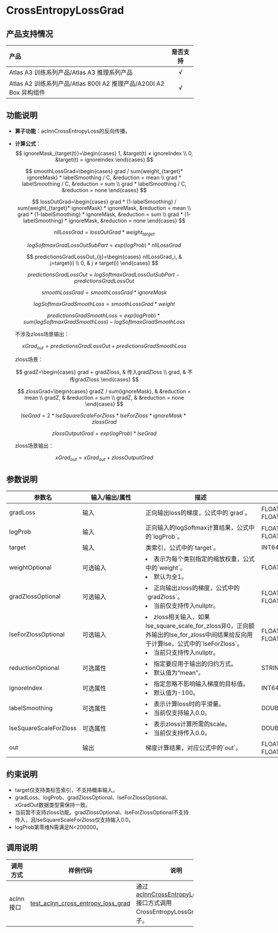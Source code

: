 # CrossEntropyLossGrad

## 产品支持情况

|产品             |  是否支持  |
|:-------------------------|:----------:|
|  <term>Atlas A3 训练系列产品/Atlas A3 推理系列产品</term>   |     √    |
|  <term>Atlas A2 训练系列产品/Atlas 800I A2 推理产品/A200I A2 Box 异构组件</term>     |     √    |

## 功能说明

- **算子功能**：aclnnCrossEntropyLoss的反向传播。
- **计算公式**：
  $$
  ignoreMask_{target(t)}=\begin{cases}
  1, &target(t) ≠ ignoreIndex \\
  0, &target(t) = ignoreIndex
  \end{cases}
  $$

  $$
  smoothLossGrad=\begin{cases}
  grad / sum(weight_{target}* ignoreMask) * labelSmoothing / C, &reduction = mean \\
  grad * labelSmoothing / C, &reduction = sum \\
  grad * labelSmoothing / C, &reduction = none
  \end{cases}
  $$

  $$
  lossOutGrad=\begin{cases}
  grad * (1-labelSmoothing) / sum(weight_{target}* ignoreMask) * ignoreMask, &reduction = mean \\
  grad * (1-labelSmoothing) * ignoreMask, &reduction = sum \\
  grad * (1-labelSmoothing) * ignoreMask, &reduction = none
  \end{cases}
  $$

  $$
  nllLossGrad = lossOutGrad * weight_{target}
  $$

  $$
  logSoftmaxGradLossOutSubPart = exp(logProb) * nllLossGrad
  $$

  $$
  predictionsGradLossOut_{ij}=\begin{cases}
  nllLossGrad_i, & j=target(i)  \\
  0, & j ≠ target(i) 
  \end{cases}
  $$

  $$
  predictionsGradLossOut = logSoftmaxGradLossOutSubPart - predictionsGradLossOut
  $$

  $$
  smoothLossGrad = smoothLossGrad * ignoreMask
  $$

  $$
  logSoftmaxGradSmoothLoss = smoothLossGrad * weight
  $$

  $$
  predictionsGradSmoothLoss = exp(logProb) * sum(logSoftmaxGradSmoothLoss) - logSoftmaxGradSmoothLoss
  $$

  不涉及zloss场景输出：

  $$
  xGrad_{out} = predictionsGradLossOut + predictionsGradSmoothLoss
  $$

  zloss场景：

  $$
  gradZ=\begin{cases}
  grad + gradZloss, & 传入gradZloss  \\
  grad, & 不传gradZloss
  \end{cases}
  $$

  $$
  zlossGrad=\begin{cases}
  gradZ / sum(ignoreMask), & &reduction = mean  \\
  gradZ, & &reduction = sum \\
  gradZ, & &reduction = none
  \end{cases}
  $$

  $$
  lseGrad = 2 * lseSquareScaleForZloss * lseForZloss * ignoreMask * zlossGrad
  $$

  $$
  zlossOutputGrad = exp(logProb) * lseGrad
  $$

  zloss场景输出：

  $$
  xGrad_{out} = xGrad_{out} + zlossOutputGrad
  $$

## 参数说明

<table style="undefined;table-layout: fixed; width: 1576px"><colgroup>
  <col style="width: 170px">
  <col style="width: 170px">
  <col style="width: 312px">
  <col style="width: 213px">
  <col style="width: 100px">
  </colgroup>
  <thead>
    <tr>
      <th>参数名</th>
      <th>输入/输出/属性</th>
      <th>描述</th>
      <th>数据类型</th>
      <th>数据格式</th>
    </tr></thead>
  <tbody>
    <tr>
      <td>gradLoss</td>
      <td>输入</td>
      <td>正向输出loss的梯度，公式中的`grad`。</td>
      <td>FLOAT16、BFLOAT16、FLOAT32</td>
      <td>ND</td>
    </tr>
    <tr>
      <td>logProb</td>
      <td>输入</td>
      <td>正向输入的logSoftmax计算结果，公式中的`logProb`。</td>
      <td>FLOAT16、BFLOAT16、FLOAT32</td>
      <td>ND</td>
    </tr>
    <tr>
      <td>target</td>
      <td>输入</td>
      <td>类索引，公式中的`target`。</td>
      <td>INT64</td>
      <td>ND</td>
    </tr>
    <tr>
      <td>weightOptional</td>
      <td>可选输入</td>
      <td><li>表示为每个类别指定的缩放权重，公式中的`weight`。<li>默认为全1。</td>
      <td>FLOAT</td>
      <td>ND</td>
    </tr>
    <tr>
      <td>gradZlossOptional</td>
      <td>可选输入</td>
      <td><li>正向输出zloss的梯度，公式中的`gradZloss`。<li>当前仅支持传入nullptr。</td>
      <td>FLOAT16、BFLOAT16、FLOAT32</td>
      <td>ND</td>
    </tr>
    <tr>
      <td>lseForZlossOptional</td>
      <td>可选输入</td>
      <td><li>zloss相关输入，如果lse_square_scale_for_zloss非0，正向额外输出的lse_for_zloss中间结果给反向用于计算lse，公式中的`lseForZloss`。<li>当前只支持传入nullptr。</td>
      <td>FLOAT16、BFLOAT16、FLOAT32</td>
      <td>ND</td>
    </tr>
    <tr>
      <td>reductionOptional</td>
      <td>可选属性</td>
      <td><li>指定要应用于输出的归约方式。<li>默认值为“mean”。</td>
      <td>STRING</td>
      <td>-</td>
    </tr>
    <tr>
      <td>ignoreIndex</td>
      <td>可选属性</td>
      <td><li>指定忽略不影响输入梯度的目标值。<li>默认值为-100。</td>
      <td>INT64</td>
      <td>-</td>
    </tr>
    <tr>
      <td>labelSmoothing</td>
      <td>可选属性</td>
      <td><li>表示计算loss时的平滑量。<li>当前仅支持输入0.0。</td>
      <td>DOUBLE</td>
      <td>-</td>
    </tr>
    <tr>
      <td>lseSquareScaleForZloss</td>
      <td>可选属性</td>
      <td><li>表示zloss计算所需的scale。<li>当前仅支持传入0.0。</td>
      <td>DOUBLE</td>
      <td>-</td>
    </tr>
    <tr>
      <td>out</td>
      <td>输出</td>
      <td>梯度计算结果，对应公式中的`out`。</td>
      <td>FLOAT16、BFLOAT16、FLOAT32</td>
      <td>ND</td>
    </tr>
  </tbody></table>

## 约束说明

  - target仅支持类标签索引，不支持概率输入。
  - gradLoss、logProb、gradZlossOptional、lseForZlossOptional、xGradOut数据类型需保持一致。
  - 当前暂不支持zloss功能。gradZlossOptional、lseForZlossOptional不支持传入，且lseSquareScaleForZloss仅支持输入0.0。
  - logProb第零维N需满足N<200000。

## 调用说明

| 调用方式   | 样例代码           | 说明                                         |
| ---------------- | --------------------------- | --------------------------------------------------- |
| aclnn接口  | [test_aclnn_cross_entropy_loss_grad](examples/test_aclnn_cross_entropy_loss_grad.cpp) | 通过[aclnnCrossEntropyLossGrad](docs/aclnnCrossEntropyLossGrad.md)接口方式调用CrossEntropyLossGrad算子。 |